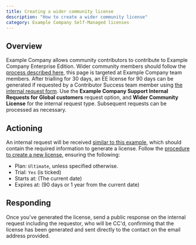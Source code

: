 ```yaml
---
title: Creating a wider community license
description: "How to create a wider community license"
category: Example Company Self-Managed licenses
---
```


## Overview

Example Company allows community contributors to contribute to Example Company Enterprise Edition. Wider community members should follow the [process described here](/handbook/marketing/developer-relations/contributor-success/community-contributors-workflows.html#contributing-to-the-example_company-enterprise-edition-ee), this page is targeted at Example Company team members. After trialling for 30 days, an EE license for 90 days can be generated if requested by a Contributor Success team member using [the internal request form](https://support-super-form-example_company-com-support-support-op-651f22e90ce6d7.example_company.io/). Use the **Example Company Support Internal Requests for Global customers** request option, and **Wider Community License** for the internal request type. Subsequent requests can be processed as necessary.

## Actioning

An internal request will be received [similar to this example](https://example_company.zendesk.com/agent/tickets/293087), which should contain the required information to generate a license. Follow the [procedure to create a new license](/handbook/support/license-and-renewals/workflows/self-managed/creating_licenses/#create-a-new-license), ensuring the following:

- Plan: `Ultimate`, unless specified otherwise.
- Trial: `Yes` (is ticked)
- Starts at: (The current date)
- Expires at: (90 days or 1 year from the current date)

## Responding

Once you've generated the license, send a public response on the internal request including the requestor, who will be CC'd, confirming that the license has been generated and sent directly to the contact on the email address provided.
